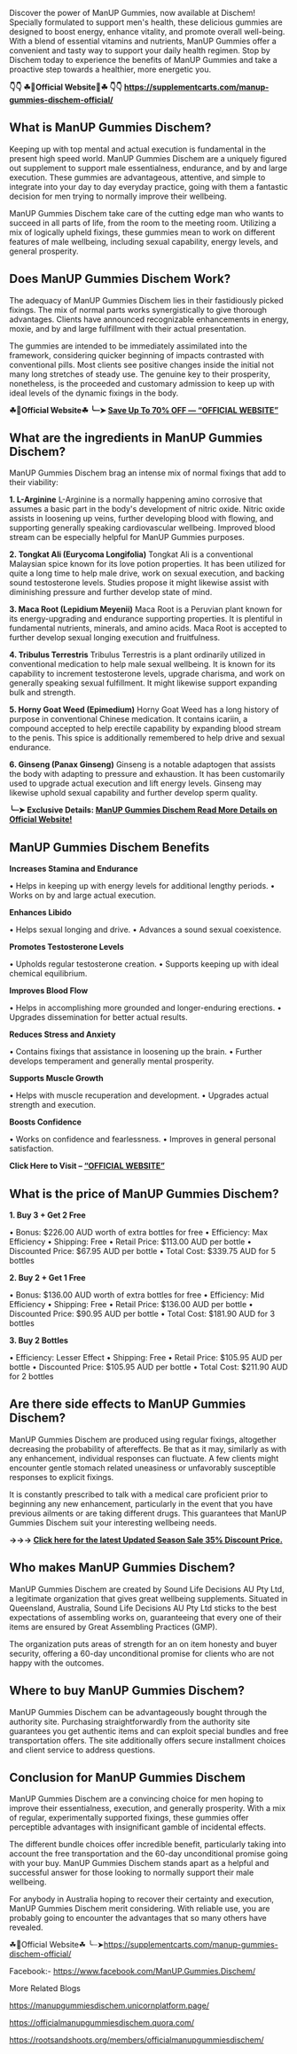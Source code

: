 Discover the power of ManUP Gummies, now available at Dischem! Specially formulated to support men's health, these delicious gummies are designed to boost energy, enhance vitality, and promote overall well-being. With a blend of essential vitamins and nutrients, ManUP Gummies offer a convenient and tasty way to support your daily health regimen. Stop by Dischem today to experience the benefits of ManUP Gummies and take a proactive step towards a healthier, more energetic you.

**👇👇 ☘📣Official Website📣☘ 👇👇**
**https://supplementcarts.com/manup-gummies-dischem-official/**

## What is ManUP Gummies Dischem?

Keeping up with top mental and actual execution is fundamental in the present high speed world. ManUP Gummies Dischem are a uniquely figured out supplement to support male essentialness, endurance, and by and large execution. These gummies are advantageous, attentive, and simple to integrate into your day to day everyday practice, going with them a fantastic decision for men trying to normally improve their wellbeing.

ManUP Gummies Dischem take care of the cutting edge man who wants to succeed in all parts of life, from the room to the meeting room. Utilizing a mix of logically upheld fixings, these gummies mean to work on different features of male wellbeing, including sexual capability, energy levels, and general prosperity.


## Does ManUP Gummies Dischem Work?

The adequacy of ManUP Gummies Dischem lies in their fastidiously picked fixings. The mix of normal parts works synergistically to give thorough advantages. Clients have announced recognizable enhancements in energy, moxie, and by and large fulfillment with their actual presentation.

The gummies are intended to be immediately assimilated into the framework, considering quicker beginning of impacts contrasted with conventional pills. Most clients see positive changes inside the initial not many long stretches of steady use. The genuine key to their prosperity, nonetheless, is the proceeded and customary admission to keep up with ideal levels of the dynamic fixings in the body.


**☘📣Official Website☘ ╰┈➤ [Save Up To 70% OFF — “OFFICIAL WEBSITE”](https://supplementcarts.com/manup-gummies-dischem-official/)**


## What are the ingredients in ManUP Gummies Dischem?

ManUP Gummies Dischem brag an intense mix of normal fixings that add to their viability:

**1. L-Arginine**
L-Arginine is a normally happening amino corrosive that assumes a basic part in the body's development of nitric oxide. Nitric oxide assists in loosening up veins, further developing blood with flowing, and supporting generally speaking cardiovascular wellbeing. Improved blood stream can be especially helpful for ManUP Gummies purposes.

**2. Tongkat Ali (Eurycoma Longifolia)**
Tongkat Ali is a conventional Malaysian spice known for its love potion properties. It has been utilized for quite a long time to help male drive, work on sexual execution, and backing sound testosterone levels. Studies propose it might likewise assist with diminishing pressure and further develop state of mind.

**3. Maca Root (Lepidium Meyenii)**
Maca Root is a Peruvian plant known for its energy-upgrading and endurance supporting properties. It is plentiful in fundamental nutrients, minerals, and amino acids. Maca Root is accepted to further develop sexual longing execution and fruitfulness.

**4. Tribulus Terrestris**
Tribulus Terrestris is a plant ordinarily utilized in conventional medication to help male sexual wellbeing. It is known for its capability to increment testosterone levels, upgrade charisma, and work on generally speaking sexual fulfillment. It might likewise support expanding bulk and strength.

**5. Horny Goat Weed (Epimedium)**
Horny Goat Weed has a long history of purpose in conventional Chinese medication. It contains icariin, a compound accepted to help erectile capability by expanding blood stream to the penis. This spice is additionally remembered to help drive and sexual endurance.

**6. Ginseng (Panax Ginseng)**
Ginseng is a notable adaptogen that assists the body with adapting to pressure and exhaustion. It has been customarily used to upgrade actual execution and lift energy levels. Ginseng may likewise uphold sexual capability and further develop sperm quality.


**╰┈➤ Exclusive Details: [ManUP Gummies Dischem  Read More Details on Official Website!](https://supplementcarts.com/manup-gummies-dischem-official/)**


## ManUP Gummies Dischem Benefits


**Increases Stamina and Endurance**

•	Helps in keeping up with energy levels for additional lengthy periods.
•	Works on by and large actual execution.


**Enhances Libido**

•	Helps sexual longing and drive.
•	Advances a sound sexual coexistence.


**Promotes Testosterone Levels**

•	Upholds regular testosterone creation.
•	Supports keeping up with ideal chemical equilibrium.


**Improves Blood Flow**

•	Helps in accomplishing more grounded and longer-enduring erections.
•	Upgrades dissemination for better actual results.


**Reduces Stress and Anxiety**

•	Contains fixings that assistance in loosening up the brain.
•	Further develops temperament and generally mental prosperity.


**Supports Muscle Growth**

•	Helps with muscle recuperation and development.
•	Upgrades actual strength and execution.


**Boosts Confidence**

•	Works on confidence and fearlessness.
•	Improves in general personal satisfaction.


**Click Here to Visit – [“OFFICIAL WEBSITE”](https://supplementcarts.com/manup-gummies-dischem-official/)**


## What is the price of ManUP Gummies Dischem?

**1. Buy 3 + Get 2 Free**

•	Bonus: $226.00 AUD worth of extra bottles for free
•	Efficiency: Max Efficiency
•	Shipping: Free
•	Retail Price: $113.00 AUD per bottle
•	Discounted Price: $67.95 AUD per bottle
•	Total Cost: $339.75 AUD for 5 bottles

**2. Buy 2 + Get 1 Free**

•	Bonus: $136.00 AUD worth of extra bottles for free
•	Efficiency: Mid Efficiency
•	Shipping: Free
•	Retail Price: $136.00 AUD per bottle
•	Discounted Price: $90.95 AUD per bottle
•	Total Cost: $181.90 AUD for 3 bottles

**3. Buy 2 Bottles**

•	Efficiency: Lesser Effect
•	Shipping: Free
•	Retail Price: $105.95 AUD per bottle
•	Discounted Price: $105.95 AUD per bottle
•	Total Cost: $211.90 AUD for 2 bottles




## Are there side effects to ManUP Gummies Dischem?

ManUP Gummies Dischem are produced using regular fixings, altogether decreasing the probability of aftereffects. Be that as it may, similarly as with any enhancement, individual responses can fluctuate. A few clients might encounter gentle stomach related uneasiness or unfavorably susceptible responses to explicit fixings.

It is constantly prescribed to talk with a medical care proficient prior to beginning any new enhancement, particularly in the event that you have previous ailments or are taking different drugs. This guarantees that ManUP Gummies Dischem suit your interesting wellbeing needs.


**→→→ [Click here for the latest Updated Season Sale 35% Discount Price.](https://supplementcarts.com/manup-gummies-dischem-official/)**


## Who makes ManUP Gummies Dischem?

ManUP Gummies Dischem are created by Sound Life Decisions AU Pty Ltd, a legitimate organization that gives great wellbeing supplements. Situated in Queensland, Australia, Sound Life Decisions AU Pty Ltd sticks to the best expectations of assembling works on, guaranteeing that every one of their items are ensured by Great Assembling Practices (GMP).

The organization puts areas of strength for an on item honesty and buyer security, offering a 60-day unconditional promise for clients who are not happy with the outcomes.


## Where to buy ManUP Gummies Dischem?

ManUP Gummies Dischem can be advantageously bought through the authority site. Purchasing straightforwardly from the authority site guarantees you get authentic items and can exploit special bundles and free transportation offers. The site additionally offers secure installment choices and client service to address questions.


## Conclusion for ManUP Gummies Dischem

ManUP Gummies Dischem are a convincing choice for men hoping to improve their essentialness, execution, and generally prosperity. With a mix of regular, experimentally supported fixings, these gummies offer perceptible advantages with insignificant gamble of incidental effects.

The different bundle choices offer incredible benefit, particularly taking into account the free transportation and the 60-day unconditional promise going with your buy. ManUP Gummies Dischem stands apart as a helpful and successful answer for those looking to normally support their male wellbeing.

For anybody in Australia hoping to recover their certainty and execution, ManUP Gummies Dischem merit considering. With reliable use, you are probably going to encounter the advantages that so many others have revealed.

☘📣Official Website☘ ╰┈➤https://supplementcarts.com/manup-gummies-dischem-official/

Facebook:- https://www.facebook.com/ManUP.Gummies.Dischem/

More Related Blogs

https://manupgummiesdischem.unicornplatform.page/

https://officialmanupgummiesdischem.quora.com/

https://rootsandshoots.org/members/officialmanupgummiesdischem/



